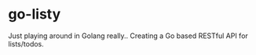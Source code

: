 # go-listy

Just playing around in Golang really..
Creating a Go based RESTful API for lists/todos.
